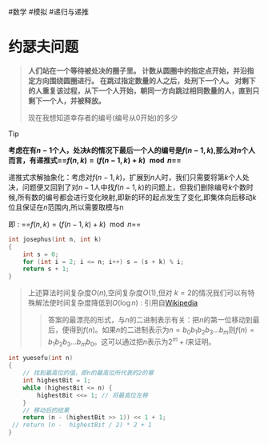 #数学 #模拟 #递归与递推
# **约瑟夫问题**

> **人们站在一个等待被处决的圈子里。 计数从圆圈中的指定点开始，并沿指定方向围绕圆圈进行。 在跳过指定数量的人之后，处刑下一个人。 对剩下的人重复该过程，从下一个人开始，朝同一方向跳过相同数量的人，直到只剩下一个人，并被释放。**
>
> 现在我想知道幸存者的编号(编号从0开始)的多少

> [!tip]
>
> **考虑在有$n - 1$个人，处决$k$的情况下最后一个人的编号是$f(n - 1,k)$,那么对$n$个人而言，有递推式==$f(n,k) = (f(n-1,k) + k)\mod n$==**
>
> 递推式求解抽象化：考虑对$f(n-1,k)$，扩展到$n$人时，我们只需要将第$k$个人处决，问题便又回到了对$n-1$人中找$f(n-1,k)$的问题上，但我们删除编号$k$个数时候,所有数的编号都会进行变化映射,即新的环的起点发生了变化,即集体向后移动$k$位且保证在$n$范围内,所以需要取模与n
>
> 即 : ==$f(n,k) = (f(n-1,k) + k)\mod n$==

```cpp
int josephus(int n, int k)
{
    int s = 0;
    for (int i = 2; i <= n; i++) s = (s + k) % i;
    return s + 1;
}
```

> 上述算法时间复杂度$O(n)$,空间复杂度$O(1)$,但对 $k = 2$的情况我们可以有特殊解法使时间复杂度降低到$O(\log n)$ : 引用自[Wikipedia](https://zh.wikipedia.org/wiki/%E7%BA%A6%E7%91%9F%E5%A4%AB%E6%96%AF%E9%97%AE%E9%A2%98#%E6%95%B0%E5%AD%A6%E6%8E%A8%E5%AF%BC%E8%A7%A3%E6%B3%95)
>
> > 答案的最漂亮的形式，与$n$的二进制表示有关：把$n$的第一位移动到最后，便得到$f(n)$。如果$n$的二进制表示为$n=b_{0}b_{1}b_{2}b_{3}\dots b_{m}$则$f(n)=b_{1}b_{2}b_{3}\dots b_{m}b_{0}$。这可以通过把$n$表示为$2^{m}+l$来证明。

```cpp
int yuesefu(int n)
{
    // 找到最高位的值，即n的最高位所代表的2的幂
    int highestBit = 1;
    while (highestBit <= n) {
        highestBit <<= 1; // 将最高位左移
    }
    // 移动后的结果
    return (n - (highestBit >> 1)) << 1 + 1;
 // return (n -  highestBit / 2) * 2 + 1
}
```